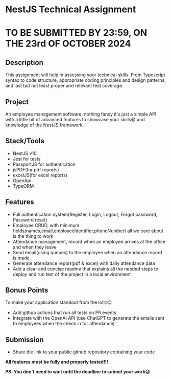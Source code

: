 # NestJS Technical Assignment

# TO BE SUBMITTED BY 23:59, ON THE 23rd OF OCTOBER 2024

## Description

This assignment will help in assessing your technical skills. From Typescript syntax to code structure, appropriate coding principles and design patterns, and last but not least proper and relevant test coverage.

## Project

An employee management software, nothing fancy it's just a simple API with a little bit of advanced features to showcase your skills😎 and knowledge of the NestJS framework.

## Stack/Tools

- NestJS v10
- Jest for tests
- PassportJS for authentication
- jsPDF(for pdf reports)
- excelJS(for excel reports)
- OpenApi
- TypeORM

## Features

- Full authentication system(Register, Login, Logout, Forgot password, Password reset)
- Employee CRUD, with minimum fields(names,email,employeeIdentifier,phoneNumber) all we care about is the thing to work
- Attendance management, record when an employee arrives at the office and when they leave
- Send email(using queues) to the employee when an attendance record is made
- Generate attendance report(pdf & excel) with daily attendance data
- Add a clear and concise readme that explains all the needed steps to deploy and run test of the project in a local environment

## Bonus Points
To make your application standout from the lot🤓😉

- Add github actions that run all tests on PR events
- Integrate with the OpenAI API (use ChatGPT to generate the emails sent to employees when the check in for attendance)

## Submission
- Share the link to your public github repository containing your code

**All features must be fully and properly tested!!!**

**PS: You don't need to wait until the deadline to submit your work😉**
